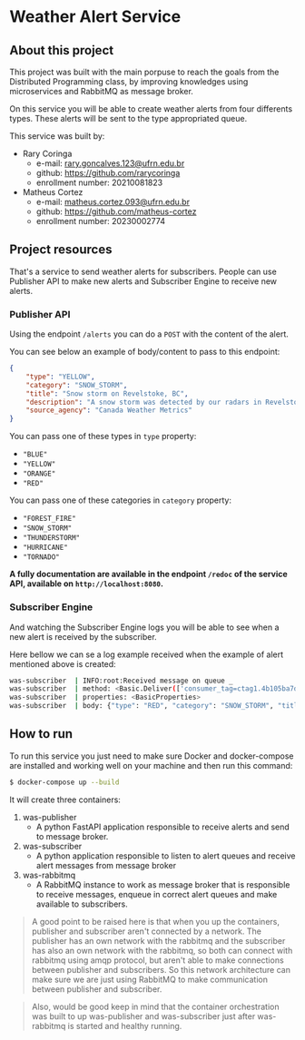 # Weather Alert Service

## About this project

This project was built with the main porpuse to reach the goals from the Distributed Programming class, by improving knowledges using microservices and RabbitMQ as message broker.

On this service you will be able to create weather alerts from four differents types. These alerts will be sent to the type appropriated queue.

This service was built by:

- Rary Coringa
  - e-mail: rary.goncalves.123@ufrn.edu.br
  - github: https://github.com/rarycoringa
  - enrollment number: 20210081823
- Matheus Cortez
  - e-mail: matheus.cortez.093@ufrn.edu.br
  - github: https://github.com/matheus-cortez
  - enrollment number: 20230002774

## Project resources

That's a service to send weather alerts for subscribers. People can use Publisher API to make new alerts and Subscriber Engine to receive new alerts.

### Publisher API

Using the endpoint `/alerts` you can do a `POST` with the content of the alert.

You can see below an example of body/content to pass to this endpoint:

```json
{
    "type": "YELLOW",
    "category": "SNOW_STORM",
    "title": "Snow storm on Revelstoke, BC",
    "description": "A snow storm was detected by our radars in Revelstoke, BC next monday. So, would be better for all Revelstoke's population keep safe in home at night.",
    "source_agency": "Canada Weather Metrics"
}
```

You can pass one of these types in `type` property:

- `"BLUE"`
- `"YELLOW"`
- `"ORANGE"`
- `"RED"`

You can pass one of these categories in `category` property:

- `"FOREST_FIRE"`
- `"SNOW_STORM"`
- `"THUNDERSTORM"`
- `"HURRICANE"`
- `"TORNADO"`

**A fully documentation are available in the endpoint `/redoc` of the service API, available on `http://localhost:8080`.**

### Subscriber Engine

And watching the Subscriber Engine logs you will be able to see when a new alert is received by the subscriber.

Here bellow we can se a log example received when the example of alert mentioned above is created:

```bash
was-subscriber  | INFO:root:Received message on queue _
was-subscriber  | method: <Basic.Deliver(['consumer_tag=ctag1.4b105ba7d39749bb9afe20811ca48a6c', 'delivery_tag=1', 'exchange=', 'redelivered=False', 'routing_key=red'])>
was-subscriber  | properties: <BasicProperties>
was-subscriber  | body: {"type": "RED", "category": "SNOW_STORM", "title": "Snow storm on Revelstoke, BC", "description": "A snow storm was detected by our radars in Revelstoke, BC next monday. So, would be better for all Revelstoke's population keep safe in home at night.", "source_agency": "Canada Weather Metrics"}
```

## How to run

To run this service you just need to make sure Docker and docker-compose are installed and working well on your machine and then run this command:

```bash
$ docker-compose up --build
```

It will create three containers:

1. was-publisher
   - A python FastAPI application responsible to receive alerts and send to message broker.
2. was-subscriber
   - A python application responsible to listen to alert queues and receive alert messages from message broker
3. was-rabbitmq
   - A RabbitMQ instance to work as message broker that is responsible to receive messages, enqueue in correct alert queues and make available to subscribers.

> A good point to be raised here is that when you up the containers, publisher and subscriber aren't connected by a network. The publisher has an own network with the rabbitmq and the subscriber has also an own network with the rabbitmq, so both can connect with rabbitmq using amqp protocol, but aren't able to make connections between publisher and subscribers. So this network architecture can make sure we are just using RabbitMQ to make communication between publisher and subscriber.

> Also, would be good keep in mind that the container orchestration was built to up was-publisher and was-subscriber just after was-rabbitmq is started and healthy running.
